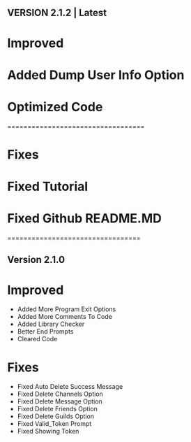 ## VERSION 2.1.2 | Latest

# Improved

# Added Dump User Info Option
# Optimized Code

==================================

# Fixes

# Fixed Tutorial
# Fixed Github README.MD

=================================

## Version 2.1.0

# Improved

- Added More Program Exit Options
- Added More Comments To Code
- Added Library Checker
- Better End Prompts
- Cleared Code

# Fixes
- Fixed Auto Delete Success Message
- Fixed Delete Channels Option
- Fixed Delete Message Option
- Fixed Delete Friends Option
- Fixed Delete Guilds Option
- Fixed Valid_Token Prompt
- Fixed Showing Token

